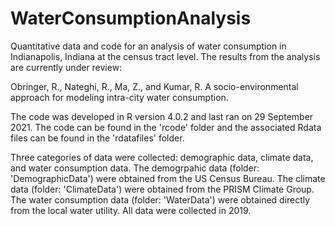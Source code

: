 # WaterConsumptionAnalysis

Quantitative data and code for an analysis of water consumption in Indianapolis, Indiana at the census tract level. The results from the analysis are currently under review:

Obringer, R., Nateghi, R., Ma, Z., and Kumar, R. A socio-environmental approach for modeling intra-city water consumption.

The code was developed in R version 4.0.2 and last ran on 29 September 2021. The code can be found in the 'rcode' folder and the associated Rdata files can be found in the 'rdatafiles' folder.

Three categories of data were collected: demographic data, climate data, and water consumption data. The demogrpahic data (folder: 'DemographicData') were obtained from the US Census Bureau. The climate data (folder: 'ClimateData') were obtained from the PRISM Climate Group. The water consumption data (folder: 'WaterData') were obtained directly from the local water utility. All data were collected in 2019.
